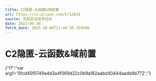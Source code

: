 ```yaml
---
title: C2隐匿-云函数&域前置
url: https://xz.aliyun.com/t/12624
source: 先知安全技术社区
date: 2023-06-26
fetch_date: 2025-10-04T11:44:38.354590
---
```


# C2隐匿-云函数&域前置

{"l1":"var arg1='5fcd45f0749a4d3a4f069d22c0b9a182aabd40444aadd4b772';"}